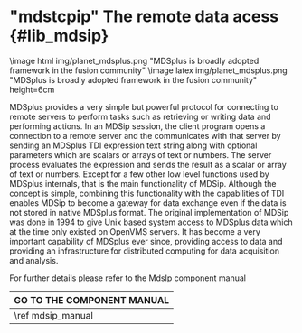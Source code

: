 "mdstcpip" The remote data acess {#lib_mdsip}
================================

\image html img/planet_mdsplus.png "MDSplus is broadly adopted framework in the fusion community"
\image latex img/planet_mdsplus.png "MDSplus is broadly adopted framework in the fusion community" height=6cm
 

MDSplus provides a very simple but powerful protocol for connecting to remote 
servers to perform tasks such as retrieving or writing data and performing 
actions. In an MDSip session, the client program opens a connection to a remote 
server and the communicates with that server by sending an MDSplus TDI 
expression text string along with optional parameters which are scalars or 
arrays of text or numbers. The server process evaluates the expression and 
sends the result as a scalar or array of text or numbers. Except for a few 
other low level functions used by MDSplus internals, that is the main 
functionality of MDSip. Although the concept is simple, combining this 
functionality with the capabilities of TDI enables MDSip to become a gateway 
for data exchange even if the data is not stored in native MDSplus format. 
The original implementation of MDSip was done in 1994 to give Unix based system 
access to MDSplus data which at the time only existed on OpenVMS servers. 
It has become a very important capability of MDSplus ever since, providing 
access to data and providing an infrastructure for distributed computing for 
data acquisition and analysis.

For further details please refer to the MdsIp component manual

|   GO TO THE COMPONENT MANUAL  |
|-------------------------------|
| \ref mdsip_manual             |

